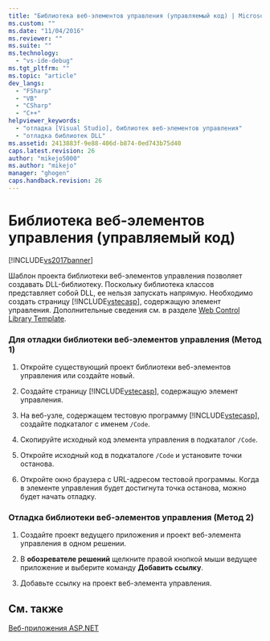 ```yaml
---
title: "Библиотека веб-элементов управления (управляемый код) | Microsoft Docs"
ms.custom: ""
ms.date: "11/04/2016"
ms.reviewer: ""
ms.suite: ""
ms.technology: 
  - "vs-ide-debug"
ms.tgt_pltfrm: ""
ms.topic: "article"
dev_langs: 
  - "FSharp"
  - "VB"
  - "CSharp"
  - "C++"
helpviewer_keywords: 
  - "отладка [Visual Studio], библиотек веб-элементов управления"
  - "отладка библиотек DLL"
ms.assetid: 2413883f-9e88-406d-b874-0ed743b75d40
caps.latest.revision: 26
author: "mikejo5000"
ms.author: "mikejo"
manager: "ghogen"
caps.handback.revision: 26
---
```

# Библиотека веб-элементов управления (управляемый код)
[!INCLUDE[vs2017banner](../code-quality/includes/vs2017banner.md)]

Шаблон проекта библиотеки веб\-элементов управления позволяет создавать DLL\-библиотеку.  Поскольку библиотека классов представляет собой DLL, ее нельзя запускать напрямую.  Необходимо создать страницу [!INCLUDE[vstecasp](../code-quality/includes/vstecasp_md.md)], содержащую элемент управления.  Дополнительные сведения см. в разделе [Web Control Library Template](http://msdn.microsoft.com/ru-ru/00666b07-71d2-4ace-a13c-cc130a3ce372).  
  
### Для отладки библиотеки веб\-элементов управления \(Метод 1\)  
  
1.  Откройте существующий проект библиотеки веб\-элементов управления или создайте новый.  
  
2.  Создайте страницу [!INCLUDE[vstecasp](../code-quality/includes/vstecasp_md.md)], содержащую элемент управления.  
  
3.  На веб\-узле, содержащем тестовую программу [!INCLUDE[vstecasp](../code-quality/includes/vstecasp_md.md)], создайте подкаталог с именем `/Code`.  
  
4.  Скопируйте исходный код элемента управления в подкаталог `/Code`.  
  
5.  Откройте исходный код в подкаталоге `/Code` и установите точки останова.  
  
6.  Откройте окно браузера с URL\-адресом тестовой программы.  Когда в элементе управления будет достигнута точка останова, можно будет начать отладку.  
  
### Отладка библиотеки веб\-элементов управления \(Метод 2\)  
  
1.  Создайте проект ведущего приложения и проект веб\-элемента управления в одном решении.  
  
2.  В **обозревателе решений** щелкните правой кнопкой мыши ведущее приложение и выберите команду **Добавить ссылку**.  
  
3.  Добавьте ссылку на проект веб\-элемента управления.  
  
## См. также  
 [Веб\-приложения ASP.NET](../debugger/debugging-preparation-aspnet-web-applications.md)